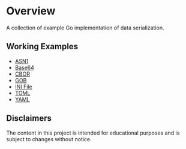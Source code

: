 # Overview

A collection of example Go implementation of data serialization.

## Working Examples

* [ASN1](./asnser/doc.md)
* [Base64](./base64ser/doc.md)
* [CBOR](./cborser/doc.md)
* [GOB](./gobser/doc.md)
* [INI File](./inifile/doc.md)
* [TOML](./tomlser/doc.md)
* [YAML](./ymlser/doc.md)

## Disclaimers

The content in this project is intended for educational purposes and is subject to changes without notice.